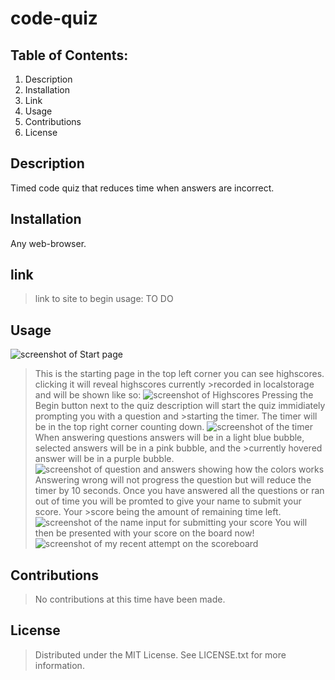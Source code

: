 # code-quiz
## Table of Contents:
1. Description
2. Installation
3. Link
4. Usage
5. Contributions
6. License

## Description
Timed code quiz that reduces time when answers are incorrect.

## Installation
Any web-browser.

## link
> link to site to begin usage:
TO DO

## Usage
![screenshot of Start page](https://i.imgur.com/eJvKmbv.png)
> This is the starting page in the top left corner you can see highscores. clicking it will reveal highscores currently >recorded in localstorage and will be shown like so:
![screenshot of Highscores](https://i.imgur.com/D7jLf6j.png)
> Pressing the Begin button next to the quiz description will start the quiz immidiately prompting you with a question and >starting the timer.
>The timer will be in the top right corner counting down.
![screenshot of the timer](https://i.imgur.com/7yrF78c.png)
> When answering questions answers will be in a light blue bubble, selected answers will be in a pink bubble, and the >currently hovered answer will be in a purple bubble. 
![screenshot of question and answers showing how the colors works](https://i.imgur.com/aHTO8FD.png)
> Answering wrong will not progress the question but will reduce the timer by 10 seconds.
> Once you have answered all the questions or ran out of time you will be promted to give your name to submit your score. Your >score being the amount of remaining time left.
![screenshot of the name input for submitting your score](https://i.imgur.com/tkq6gdz.png)
> You will then be presented with your score on the board now!
![screenshot of my recent attempt on the scoreboard](https://i.imgur.com/U28vLQv.png)

## Contributions
>No contributions at this time have been made.

## License
>Distributed under the MIT License. See LICENSE.txt for more information.

